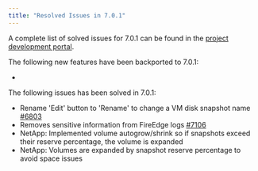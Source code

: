 ```yaml
---
title: "Resolved Issues in 7.0.1"
---
```


<a id="resolved-issues-701"></a>

<!--# Resolved Issues 7.0.1 -->


A complete list of solved issues for 7.0.1 can be found in the [project development portal](https://github.com/OpenNebula/one/milestone/72).

The following new features have been backported to 7.0.1:

  -

The following issues has been solved in 7.0.1:

  - Rename 'Edit' button to 'Rename' to change a VM disk snapshot name [#6803](https://github.com/OpenNebula/one/issues/6803)
  - Removes sensitive information from FireEdge logs [#7106](https://github.com/OpenNebula/one/issues/7106)
  - NetApp: Implemented volume autogrow/shrink so if snapshots exceed their reserve percentage, the volume is expanded
  - NetApp: Volumes are expanded by snapshot reserve percentage to avoid space issues